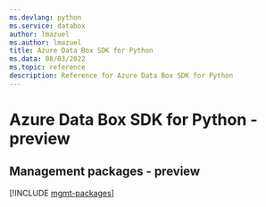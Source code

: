 ```yaml
---
ms.devlang: python
ms.service: databox
author: lmazuel
ms.author: lmazuel
title: Azure Data Box SDK for Python
ms.data: 08/03/2022
ms.topic: reference
description: Reference for Azure Data Box SDK for Python
---
```

# Azure Data Box SDK for Python - preview

## Management packages - preview
[!INCLUDE [mgmt-packages](data-box-mgmt-index.md)]
